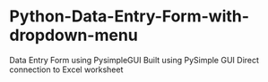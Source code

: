 # Python-Data-Entry-Form-with-dropdown-menu
Data Entry Form using PysimpleGUI
Built using PySimple GUI
Direct connection to Excel worksheet
